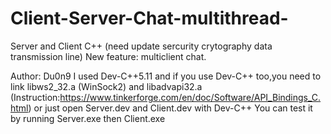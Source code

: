 # Client-Server-Chat-multithread-
Server and Client C++ (need update sercurity crytography data transmission line)
New feature: multiclient chat.


Author: Du0n9
I used Dev-C++5.11 and if you use Dev-C++ too,you need to link libws2_32.a (WinSock2) and libadvapi32.a (Instruction:https://www.tinkerforge.com/en/doc/Software/API_Bindings_C.html)
or just open Server.dev and Client.dev with Dev-C++
You can test it by running Server.exe then Client.exe
